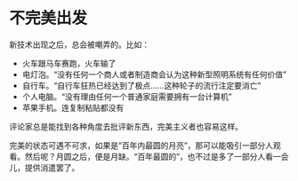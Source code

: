 # 不完美出发

新技术出现之后，总会被嘲弄的。比如：

- 火车跟马车赛跑，火车输了
- 电灯泡。“没有任何一个商人或者制造商会认为这种新型照明系统有任何价值”
- 自行车。“自行车狂热已经达到了极点……这种轮子的流行注定要消亡”
- 个人电脑。“没有理由任何一个普通家庭需要拥有一台计算机”
- 苹果手机。连复制粘贴都没有

评论家总是能找到各种角度去批评新东西，完美主义者也容易这样。

完美的状态可遇不可求，如果是“百年内最圆的月亮”，那可以能吸引一部分人观看。然后呢？月圆之后，便是月缺。“百年最圆的”，也不过是多了一部分人看一会儿，提供消遣罢了。


